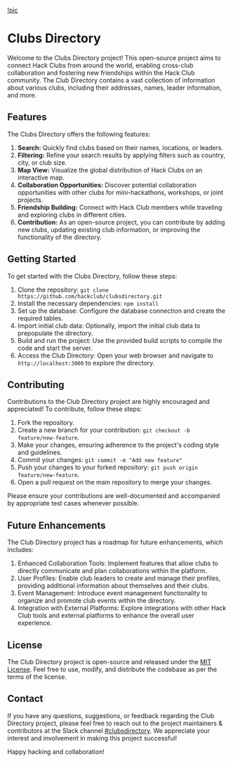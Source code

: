 [!pic](https://cloud-bbvpdj0sm-hack-club-bot.vercel.app/0untitled.png)

# Clubs Directory

Welcome to the Clubs Directory project! This open-source project aims to connect Hack Clubs from around the world, enabling cross-club collaboration and fostering new friendships within the Hack Club community. The Club Directory contains a vast collection of information about various clubs, including their addresses, names, leader information, and more.

## Features

The Clubs Directory offers the following features:

1. **Search:** Quickly find clubs based on their names, locations, or leaders.
2. **Filtering:** Refine your search results by applying filters such as country, city, or club size.
3. **Map View:** Visualize the global distribution of Hack Clubs on an interactive map.
4. **Collaboration Opportunities:** Discover potential collaboration opportunities with other clubs for mini-hackathons, workshops, or joint projects.
5. **Friendship Building:** Connect with Hack Club members while traveling and exploring clubs in different cities.
6. **Contribution:** As an open-source project, you can contribute by adding new clubs, updating existing club information, or improving the functionality of the directory.

## Getting Started

To get started with the Clubs Directory, follow these steps:

1. Clone the repository: `git clone https://github.com/hackclub/clubsdirectory.git`
2. Install the necessary dependencies: `npm install`
3. Set up the database: Configure the database connection and create the required tables.
4. Import initial club data: Optionally, import the initial club data to prepopulate the directory.
5. Build and run the project: Use the provided build scripts to compile the code and start the server.
6. Access the Club Directory: Open your web browser and navigate to `http://localhost:3000` to explore the directory.

## Contributing

Contributions to the Club Directory project are highly encouraged and appreciated! To contribute, follow these steps:

1. Fork the repository.
2. Create a new branch for your contribution: `git checkout -b feature/new-feature`.
3. Make your changes, ensuring adherence to the project's coding style and guidelines.
4. Commit your changes: `git commit -m "Add new feature"`
5. Push your changes to your forked repository: `git push origin feature/new-feature`.
6. Open a pull request on the main repository to merge your changes.

Please ensure your contributions are well-documented and accompanied by appropriate test cases whenever possible. 

## Future Enhancements

The Club Directory project has a roadmap for future enhancements, which includes:

1. Enhanced Collaboration Tools: Implement features that allow clubs to directly communicate and plan collaborations within the platform.
2. User Profiles: Enable club leaders to create and manage their profiles, providing additional information about themselves and their clubs.
3. Event Management: Introduce event management functionality to organize and promote club events within the directory.
4. Integration with External Platforms: Explore integrations with other Hack Club tools and external platforms to enhance the overall user experience.

## License

The Club Directory project is open-source and released under the [MIT License](LICENSE). Feel free to use, modify, and distribute the codebase as per the terms of the license.

## Contact

If you have any questions, suggestions, or feedback regarding the Club Directory project, please feel free to reach out to the project maintainers & contributors at the Slack channel [#clubsdirectory](https://hackclub.slack.com/archives/C056T9WPTDX). We appreciate your interest and involvement in making this project successful!

Happy hacking and collaboration!
